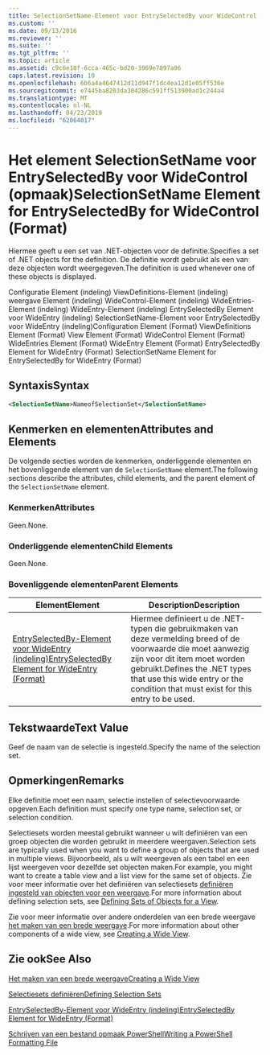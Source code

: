 ```yaml
---
title: SelectionSetName-Element voor EntrySelectedBy voor WideControl (indeling) | Microsoft Docs
ms.custom: ''
ms.date: 09/13/2016
ms.reviewer: ''
ms.suite: ''
ms.tgt_pltfrm: ''
ms.topic: article
ms.assetid: c9c6e18f-6cca-465c-bd20-3969e7897a96
caps.latest.revision: 10
ms.openlocfilehash: 6b6a4a4647412d11d947f1dc4ea12d1e05ff536e
ms.sourcegitcommit: e7445ba8203da304286c591ff513900ad1c244a4
ms.translationtype: MT
ms.contentlocale: nl-NL
ms.lasthandoff: 04/23/2019
ms.locfileid: "62064017"
---
```

# <a name="selectionsetname-element-for-entryselectedby-for-widecontrol-format"></a><span data-ttu-id="e35db-102">Het element SelectionSetName voor EntrySelectedBy voor WideControl (opmaak)</span><span class="sxs-lookup"><span data-stu-id="e35db-102">SelectionSetName Element for EntrySelectedBy for WideControl (Format)</span></span>

<span data-ttu-id="e35db-103">Hiermee geeft u een set van .NET-objecten voor de definitie.</span><span class="sxs-lookup"><span data-stu-id="e35db-103">Specifies a set of .NET objects for the definition.</span></span> <span data-ttu-id="e35db-104">De definitie wordt gebruikt als een van deze objecten wordt weergegeven.</span><span class="sxs-lookup"><span data-stu-id="e35db-104">The definition is used whenever one of these objects is displayed.</span></span>

<span data-ttu-id="e35db-105">Configuratie Element (indeling) ViewDefinitions-Element (indeling) weergave Element (indeling) WideControl-Element (indeling) WideEntries-Element (indeling) WideEntry-Element (indeling) EntrySelectedBy Element voor WideEntry (indeling) SelectionSetName-Element voor EntrySelectedBy voor WideEntry (indeling)</span><span class="sxs-lookup"><span data-stu-id="e35db-105">Configuration Element (Format) ViewDefinitions Element (Format) View Element (Format) WideControl Element (Format) WideEntries Element (Format) WideEntry Element (Format) EntrySelectedBy Element for WideEntry (Format) SelectionSetName Element for EntrySelectedBy for WideEntry (Format)</span></span>

## <a name="syntax"></a><span data-ttu-id="e35db-106">Syntaxis</span><span class="sxs-lookup"><span data-stu-id="e35db-106">Syntax</span></span>

```xml
<SelectionSetName>NameofSelectionSet</SelectionSetName>

```

## <a name="attributes-and-elements"></a><span data-ttu-id="e35db-107">Kenmerken en elementen</span><span class="sxs-lookup"><span data-stu-id="e35db-107">Attributes and Elements</span></span>

<span data-ttu-id="e35db-108">De volgende secties worden de kenmerken, onderliggende elementen en het bovenliggende element van de `SelectionSetName` element.</span><span class="sxs-lookup"><span data-stu-id="e35db-108">The following sections describe the attributes, child elements, and the parent element of the `SelectionSetName` element.</span></span>

### <a name="attributes"></a><span data-ttu-id="e35db-109">Kenmerken</span><span class="sxs-lookup"><span data-stu-id="e35db-109">Attributes</span></span>

<span data-ttu-id="e35db-110">Geen.</span><span class="sxs-lookup"><span data-stu-id="e35db-110">None.</span></span>

### <a name="child-elements"></a><span data-ttu-id="e35db-111">Onderliggende elementen</span><span class="sxs-lookup"><span data-stu-id="e35db-111">Child Elements</span></span>

<span data-ttu-id="e35db-112">Geen.</span><span class="sxs-lookup"><span data-stu-id="e35db-112">None.</span></span>

### <a name="parent-elements"></a><span data-ttu-id="e35db-113">Bovenliggende elementen</span><span class="sxs-lookup"><span data-stu-id="e35db-113">Parent Elements</span></span>

|<span data-ttu-id="e35db-114">Element</span><span class="sxs-lookup"><span data-stu-id="e35db-114">Element</span></span>|<span data-ttu-id="e35db-115">Description</span><span class="sxs-lookup"><span data-stu-id="e35db-115">Description</span></span>|
|-------------|-----------------|
|[<span data-ttu-id="e35db-116">EntrySelectedBy-Element voor WideEntry (indeling)</span><span class="sxs-lookup"><span data-stu-id="e35db-116">EntrySelectedBy Element for WideEntry (Format)</span></span>](./entryselectedby-element-for-wideentry-format.md)|<span data-ttu-id="e35db-117">Hiermee definieert u de .NET-typen die gebruikmaken van deze vermelding breed of de voorwaarde die moet aanwezig zijn voor dit item moet worden gebruikt.</span><span class="sxs-lookup"><span data-stu-id="e35db-117">Defines the .NET types that use this wide entry or the condition that must exist for this entry to be used.</span></span>|

## <a name="text-value"></a><span data-ttu-id="e35db-118">Tekstwaarde</span><span class="sxs-lookup"><span data-stu-id="e35db-118">Text Value</span></span>

<span data-ttu-id="e35db-119">Geef de naam van de selectie is ingesteld.</span><span class="sxs-lookup"><span data-stu-id="e35db-119">Specify the name of the selection set.</span></span>

## <a name="remarks"></a><span data-ttu-id="e35db-120">Opmerkingen</span><span class="sxs-lookup"><span data-stu-id="e35db-120">Remarks</span></span>

<span data-ttu-id="e35db-121">Elke definitie moet een naam, selectie instellen of selectievoorwaarde opgeven.</span><span class="sxs-lookup"><span data-stu-id="e35db-121">Each definition must specify one type name, selection set, or selection condition.</span></span>

<span data-ttu-id="e35db-122">Selectiesets worden meestal gebruikt wanneer u wilt definiëren van een groep objecten die worden gebruikt in meerdere weergaven.</span><span class="sxs-lookup"><span data-stu-id="e35db-122">Selection sets are typically used when you want to define a group of objects that are used in multiple views.</span></span> <span data-ttu-id="e35db-123">Bijvoorbeeld, als u wilt weergeven als een tabel en een lijst weergeven voor dezelfde set objecten maken.</span><span class="sxs-lookup"><span data-stu-id="e35db-123">For example, you might want to create a table view and a list view for the same set of objects.</span></span> <span data-ttu-id="e35db-124">Zie voor meer informatie over het definiëren van selectiesets [definiëren ingesteld van objecten voor een weergave](./defining-selection-sets.md).</span><span class="sxs-lookup"><span data-stu-id="e35db-124">For more information about defining selection sets, see [Defining Sets of Objects for a View](./defining-selection-sets.md).</span></span>

<span data-ttu-id="e35db-125">Zie voor meer informatie over andere onderdelen van een brede weergave [het maken van een brede weergave](./creating-a-wide-view.md).</span><span class="sxs-lookup"><span data-stu-id="e35db-125">For more information about other components of a wide view, see [Creating a Wide View](./creating-a-wide-view.md).</span></span>

## <a name="see-also"></a><span data-ttu-id="e35db-126">Zie ook</span><span class="sxs-lookup"><span data-stu-id="e35db-126">See Also</span></span>

[<span data-ttu-id="e35db-127">Het maken van een brede weergave</span><span class="sxs-lookup"><span data-stu-id="e35db-127">Creating a Wide View</span></span>](./creating-a-wide-view.md)

[<span data-ttu-id="e35db-128">Selectiesets definiëren</span><span class="sxs-lookup"><span data-stu-id="e35db-128">Defining Selection Sets</span></span>](./defining-selection-sets.md)

[<span data-ttu-id="e35db-129">EntrySelectedBy-Element voor WideEntry (indeling)</span><span class="sxs-lookup"><span data-stu-id="e35db-129">EntrySelectedBy Element for WideEntry (Format)</span></span>](./entryselectedby-element-for-wideentry-format.md)

[<span data-ttu-id="e35db-130">Schrijven van een bestand opmaak PowerShell</span><span class="sxs-lookup"><span data-stu-id="e35db-130">Writing a PowerShell Formatting File</span></span>](./writing-a-powershell-formatting-file.md)
